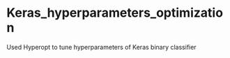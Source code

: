 # Keras_hyperparameters_optimization
Used Hyperopt to tune hyperparameters of Keras binary classifier

